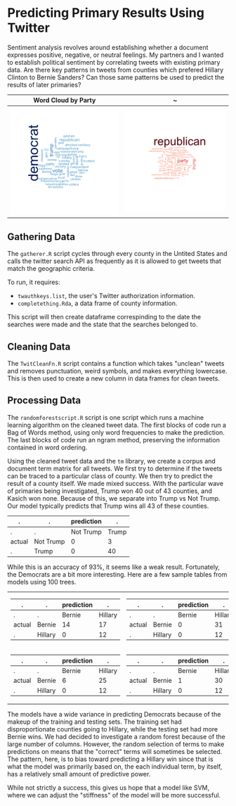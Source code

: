 Predicting Primary Results Using Twitter
==========

Sentiment analysis revolves around establishing whether a document expresses positive, negative, or neutral feelings.  My partners and I wanted to establish political sentiment by correlating tweets with existing primary data.  Are there key patterns in tweets from counties which prefered Hillary Clinton to Bernie Sanders?  Can those same patterns be used to predict the results of later primaries?

Word Cloud by Party | ~
:-------------------------:|:-------------------------:
![alt text](https://github.com/themaninorange/primaryPredict/blob/master/visuals/demwordcloud.png "Democrat Word Cloud")  | ![alt text](https://github.com/themaninorange/primaryPredict/blob/master/visuals/repwordcloud.png "Republican Word Cloud")



## Gathering Data

The `gatherer.R` script cycles through every county in the Untited States and calls the twitter search API as frequently as it is allowed to get tweets that match the geographic criteria.

To run, it requires:

 - `twauthkeys.list`, the user's Twitter authorization information.
 - `completething.Rda`, a data frame of county information.
 
 This script will then create dataframe correspinding to the date the searches were made and the state that the searches belonged to.
 
## Cleaning Data

The `TwitCleanFn.R` script contains a function which takes "unclean" tweets and removes punctuation, weird symbols, and makes everything lowercase.  This is then used to create a new column in data frames for clean tweets.

## Processing Data

The `randomforestscript.R` script is one script which runs a machine learning algorithm on the cleaned tweet data.  The first blocks of code run a Bag of Words method, using only word frequencies to make the prediction.  The last blocks of code run an ngram method, preserving the information contained in word ordering.

Using the cleaned tweet data and the `tm` library, we create a corpus and document term matrix for all tweets.  We first try to determine if the tweets can be traced to a particular class of county.  We then try to predict the result of a county itself.  We made mixed success.  With the particular wave of primaries being investigated, Trump won 40 out of 43 counties, and Kasich won none.  Because of this, we separate into Trump vs Not Trump.  Our model typically predicts that Trump wins all 43 of these counties.

. | . |prediction|. 
---|---|---|---
. | . |Not Trump | Trump
actual  |Not Trump | 0 | 3
.      |Trump     | 0 | 40

While this is an accuracy of 93%, it seems like a weak result.  Fortunately, the Democrats are a bit more interesting.  Here are a few sample tables from models using 100 trees.


<table>
<tr><td>

. | . |prediction|. 
---|---|---|---
. | . |Bernie | Hillary
actual | Bernie  |   14   |   17
. | Hillary      |   0    |   12

</td><td> 

. | . |prediction|. 
---|---|---|---
. | . |Bernie | Hillary
actual | Bernie  |   0   |   31
. | Hillary      |   0    |   12

</td></tr>
<tr><td>

. | . |prediction|. 
---|---|---|---
. | . |Bernie | Hillary
actual | Bernie  |   6   |   25
. | Hillary      |   0    |   12

</td><td> 

. | . |prediction|. 
---|---|---|---
. | . |Bernie | Hillary
actual | Bernie  |   1   |   30
. | Hillary      |   0    |   12

</td></tr> 
</table>

The models have a wide variance in predicting Democrats because of the makeup of the training and testing sets.  The training set had disproportionate counties going to Hillary, while the testing set had more Bernie wins.  We had decided to investigate a random forest because of the large number of columns.  However, the random selection of terms to make predictions on means that the "correct" terms will sometimes be selected.  The pattern, here, is to bias toward predicting a Hillary win since that is what the model was primarily based on, the each individual term, by itself, has a relatively small amount of predictive power.

While not strictly a success, this gives us hope that a model like SVM, where we can adjust the "stiffness" of the model will be more successful.
